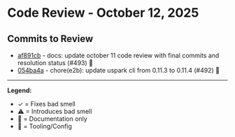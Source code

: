 # Code Review - October 12, 2025

## Commits to Review

- [af891cb](./review-af891cb.md) - docs: update october 11 code review with final commits and resolution status (#493) 📝
- [054ba4a](./review-054ba4a.md) - chore(e2b): update uspark cli from 0.11.3 to 0.11.4 (#492) 🔧

---

**Legend:**
- ✓ = Fixes bad smell
- ⚠ = Introduces bad smell
- 📝 = Documentation only
- 🔧 = Tooling/Config
